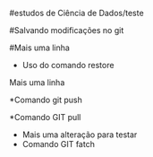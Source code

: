 #estudos de Ciência de Dados/teste

#Salvando modificações no git

#Mais uma linha

* Uso do comando restore

Mais uma linha 

*Comando git push 

*Comando GIT pull
*  Mais uma alteração para testar 
* Comando GIT fatch
